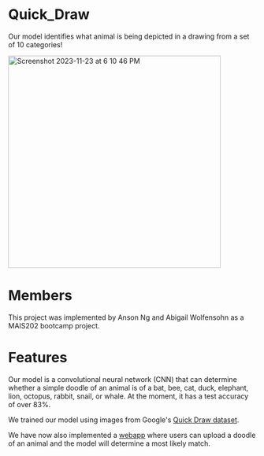 # Quick_Draw
Our model identifies what animal is being depicted in a drawing from a set of 10 categories!

<img width="431" alt="Screenshot 2023-11-23 at 6 10 46 PM" src="https://github.com/Chizuru111/Quick_Draw/assets/119353990/273e3ee0-6d87-4409-97d1-781bc433c990">

# Members
This project was implemented by Anson Ng and Abigail Wolfensohn as a MAIS202 bootcamp project.

# Features

Our model is a convolutional neural network (CNN) that can determine whether a simple doodle of an animal is of a bat, bee, cat, duck, elephant, lion, octopus, rabbit, snail, or whale. At the moment, it has a test accuracy of over 83%.

We trained our model using images from Google's [Quick Draw dataset](https://github.com/googlecreativelab/quickdraw-dataset).

We have now also implemented a [webapp](https://github.com/Chizuru111/Quick_Draw/tree/main/webapp-ml-model-main) where users can upload a doodle of an animal and the model will determine a most likely match.
